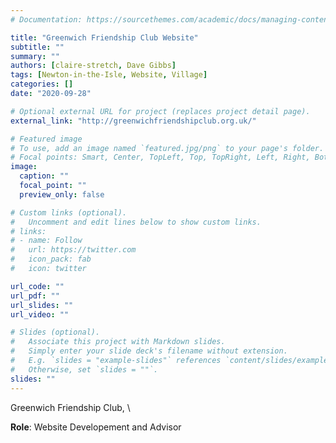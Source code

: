 ```yaml
---
# Documentation: https://sourcethemes.com/academic/docs/managing-content/

title: "Greenwich Friendship Club Website"
subtitle: ""
summary: ""
authors: [claire-stretch, Dave Gibbs]
tags: [Newton-in-the-Isle, Website, Village]
categories: []
date: "2020-09-28"

# Optional external URL for project (replaces project detail page).
external_link: "http://greenwichfriendshipclub.org.uk/"

# Featured image
# To use, add an image named `featured.jpg/png` to your page's folder.
# Focal points: Smart, Center, TopLeft, Top, TopRight, Left, Right, BottomLeft, Bottom, BottomRight.
image:
  caption: ""
  focal_point: ""
  preview_only: false

# Custom links (optional).
#   Uncomment and edit lines below to show custom links.
# links:
# - name: Follow
#   url: https://twitter.com
#   icon_pack: fab
#   icon: twitter

url_code: ""
url_pdf: ""
url_slides: ""
url_video: ""

# Slides (optional).
#   Associate this project with Markdown slides.
#   Simply enter your slide deck's filename without extension.
#   E.g. `slides = "example-slides"` references `content/slides/example-slides.md`.
#   Otherwise, set `slides = ""`.
slides: ""
---
```

Greenwich Friendship Club, \

**Role**: Website Developement and Advisor
